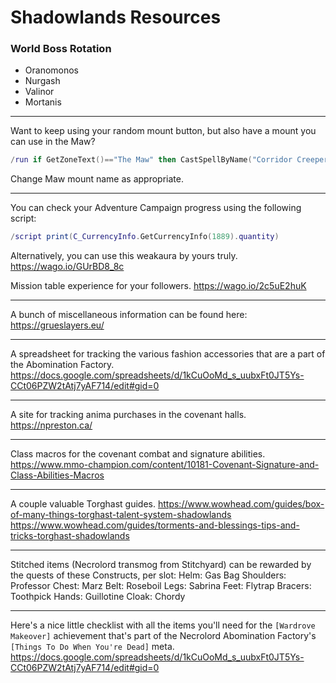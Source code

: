 # Shadowlands Resources

### World Boss Rotation
* Oranomonos
* Nurgash
* Valinor
* Mortanis

---

Want to keep using your random mount button, but also have a mount you can use in the Maw?
```lua
/run if GetZoneText()=="The Maw" then CastSpellByName("Corridor Creeper") else C_MountJournal.SummonByID(0) end
```
Change Maw mount name as appropriate.

---

You can check your Adventure Campaign progress using the following script:
```lua
/script print(C_CurrencyInfo.GetCurrencyInfo(1889).quantity)
```
Alternatively, you can use this weakaura by yours truly.
https://wago.io/GUrBD8_8c

Mission table experience for your followers.
https://wago.io/2c5uE2huK

---

A bunch of miscellaneous information can be found here:
https://grueslayers.eu/

---

A spreadsheet for tracking the various fashion accessories that are a part of the Abomination Factory.
https://docs.google.com/spreadsheets/d/1kCuOoMd_s_uubxFt0JT5Ys-CCt06PZW2tAtj7yAF714/edit#gid=0

---

A site for tracking anima purchases in the covenant halls.
https://npreston.ca/

---

Class macros for the covenant combat and signature abilities.
https://www.mmo-champion.com/content/10181-Covenant-Signature-and-Class-Abilities-Macros

---

A couple valuable Torghast guides.
https://www.wowhead.com/guides/box-of-many-things-torghast-talent-system-shadowlands
https://www.wowhead.com/guides/torments-and-blessings-tips-and-tricks-torghast-shadowlands

---

Stitched items (Necrolord transmog from Stitchyard) can be rewarded by the quests of these Constructs, per slot:
Helm: Gas Bag
Shoulders: Professor
Chest: Marz
Belt: Roseboil
Legs: Sabrina
Feet: Flytrap
Bracers: Toothpick
Hands: Guillotine
Cloak: Chordy

---

Here's a nice little checklist with all the items you'll need for the `[Wardrove Makeover]` achievement that's part of the Necrolord Abomination Factory's `[Things To Do When You're Dead]` meta.
<https://docs.google.com/spreadsheets/d/1kCuOoMd_s_uubxFt0JT5Ys-CCt06PZW2tAtj7yAF714/edit#gid=0>